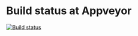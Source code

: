 # Build status at Appveyor

[![Build status](https://ci.appveyor.com/api/projects/status/ntwr59rg2cv90m9u?svg=true)](https://ci.appveyor.com/project/Elshina25/ajs-jest-clearfunc)
